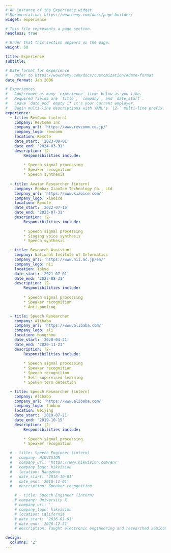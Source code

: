 ```yaml
---
# An instance of the Experience widget.
# Documentation: https://wowchemy.com/docs/page-builder/
widget: experience

# This file represents a page section.
headless: true

# Order that this section appears on the page.
weight: 60

title: Experience
subtitle:

# Date format for experience
#   Refer to https://wowchemy.com/docs/customization/#date-format
date_format: Jan 2006

# Experiences.
#   Add/remove as many `experience` items below as you like.
#   Required fields are `title`, `company`, and `date_start`.
#   Leave `date_end` empty if it's your current employer.
#   Begin multi-line descriptions with YAML's `|2-` multi-line prefix.
experience:
  - title: RevComm (intern)
    company: RevComm Inc
    company_url: 'https://www.revcomm.co.jp/'
    company_logo: revcomm
    location: Remote
    date_start: '2023-09-01'
    date_end: '2024-03-31'
    description: |2-
        Responsibilities include:
        
        * Speech signal processing
        * Speaker recognition
        * Speech synthesis
        
  - title: Avatar Researcher (intern)
    company: Bombax XiaoIce Technology Co., Ltd
    company_url: 'https://www.xiaoice.com/'
    company_logo: xiaoice
    location: Remote
    date_start: '2022-07-15'
    date_end: '2023-07-31'
    description: |2-
        Responsibilities include:
        
        * Speech signal processing
        * Singing voice synthesis
        * Speech synthesis

  - title: Research Assistant
    company: National Insitute of Informatics
    company_url: 'https://www.nii.ac.jp/en/'
    company_logo: nii
    location: Tokyo
    date_start: '2021-07-01'
    date_end: '2023-08-31'
    description: |2-
        Responsibilities include:
        
        * Speech signal processing
        * Speaker recognition
        * Antispoofing

  - title: Speech Researcher
    company: Alibaba
    company_url: 'https://www.alibaba.com/'
    company_logo: ali
    location: Hangzhou
    date_start: '2020-04-21'
    date_end: '2020-11-21'
    description: |2-
        Responsibilities include:
        
        * Speech signal processing
        * Speaker recognition
        * Speech recognition
        * Self-supervised learning
        * Spoken term detection

  - title: Speech Researcher (intern)
    company: Alibaba
    company_url: 'https://www.alibaba.com/'
    company_logo: taobao
    location: Beijing
    date_start: '2019-07-21'
    date_end: '2019-10-15'
    description: |2-
        Responsibilities include:
        
        * Speech signal processing
        * Speaker recognition

  # - title: Speech Engineer (intern)
  #   company: HIKVISION
  #   company_url: 'https://www.hikvision.com/en/'
  #   company_logo: hikvision
  #   location: Hangzhou
  #   date_start: '2018-10-01'
  #   date_end: '2018-11-01'
  #   description: Speaker recognition.

    # - title: Speech Engineer (intern)
    # company: University X
    # company_url: ''
    # company_logo: hikvision
    # location: California
    # date_start: '2016-01-01'
    # date_end: '2020-12-31'
    # description: Taught electronic engineering and researched semiconductor physics.

design:
  columns: '2'
---
```

